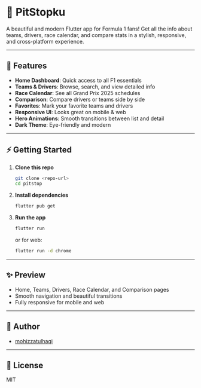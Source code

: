 # 🏁 PitStopku

A beautiful and modern Flutter app for Formula 1 fans! Get all the info about teams, drivers, race calendar, and compare stats in a stylish, responsive, and cross-platform experience.

---

## 🚀 Features
- **Home Dashboard**: Quick access to all F1 essentials
- **Teams & Drivers**: Browse, search, and view detailed info
- **Race Calendar**: See all Grand Prix 2025 schedules
- **Comparison**: Compare drivers or teams side by side
- **Favorites**: Mark your favorite teams and drivers
- **Responsive UI**: Looks great on mobile & web
- **Hero Animations**: Smooth transitions between list and detail
- **Dark Theme**: Eye-friendly and modern

---

## ⚡ Getting Started
1. **Clone this repo**
   ```bash
   git clone <repo-url>
   cd pitstop
   ```
2. **Install dependencies**
   ```bash
   flutter pub get
   ```
3. **Run the app**
   ```bash
   flutter run
   ```
   or for web:
   ```bash
   flutter run -d chrome
   ```

---

## ✨ Preview

- Home, Teams, Drivers, Race Calendar, and Comparison pages
- Smooth navigation and beautiful transitions
- Fully responsive for mobile and web

---

## 👤 Author
- [mohizzatulhaqi](https://github.com/mohizzatulhaqi)

---

## 📄 License
MIT
